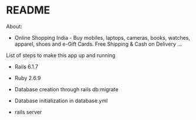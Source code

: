 # README

About:
* Online Shopping India - Buy mobiles, laptops, cameras, books, watches, apparel, shoes and e-Gift Cards. Free Shipping & Cash on Delivery ...

List of steps to make this app up and running

* Rails 6.1.7

* Ruby 2.6.9

* Database creation through rails db:migrate

* Database initialization in database.yml

* rails server

